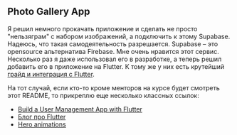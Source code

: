 ## Photo Gallery App

Я решил немного прокачать приложение и сделать не просто "нельзяграм" с набором изображений, а подключить к этому Supabase. Надеюсь, что такая самодеятельность разрешается. 
Supabase – это opensource альтернатива Firebase. Мне очень нравится этот сервис. Несколько раз я даже использовал его в разработке, а теперь решил добавить его в приложение на Flutter. К тому же у них есть крутейший [грайд и интеграция с Flutter](https://supabase.com/docs/guides/getting-started/quickstarts/flutter).

На тот случай, если кто-то кроме менторов на курсе будет смотреть этот README, то прикреплю еще несколько классных ссылок:

- [Build a User Management App with Flutter](https://supabase.com/docs/guides/getting-started/tutorials/with-flutter)
- [Блог про Flutter](https://supabase.com/blog/tags/flutter)
- [Hero animations](https://docs.flutter.dev/ui/animations/hero-animations)
